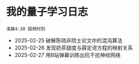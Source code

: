 # 我的量子学习日志   
`凌晨4:30 超频时刻`  
- 2025-02-25 破解陈晓非院士论文中的混沌算法  
- 2025-02-26 发现奶茶甜度与薛定谔方程的映射关系  
- 2025-02-27 用B站弹幕训练出抗干扰神经网络  
